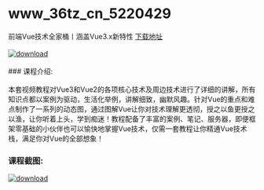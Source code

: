 # www_36tz_cn_5220429
前端Vue技术全家桶丨涵盖Vue3.x新特性
[下载地址](http://www.36tz.cn/article/5220429 "下载地址")
<br/></br>[![download](http://36tz.cn/muke_img/2021_07_1-33-300x159.png "下载地址")](http://www.36tz.cn/article/5220429 "下载地址")
<br/></br>### 课程介绍:<br/></br>本套视频教程对Vue3和Vue2的各项核心技术及周边技术进行了详细的讲解，所有知识点都以案例为驱动，生活化举例，讲解细致，幽默风趣。针对Vue的重点和难点制作了一系列的动态图，通过图解Vue让你对技术理解更透彻，授之以鱼更授之以渔，让你听着上头，学到痴迷！教程配备了丰富的案例、笔记、服务器，即便框架零基础的小伙伴也可以愉快地掌握Vue技术，仅需一套教程让你精通Vue技术栈，满足你对Vue的全部想象！

### 课程截图:
[![download](http://36tz.cn/muke_img/2021_07_2-32.png "下载地址")](http://www.36tz.cn/article/5220429 "下载地址")
